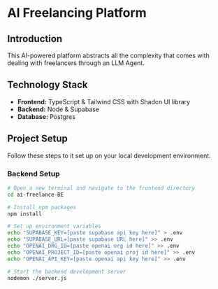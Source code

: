 # AI Freelancing Platform

## Introduction

This AI-powered platform abstracts all the complexity that comes with dealing with freelancers through an LLM Agent.

## Technology Stack

-   **Frontend:** TypeScript & Tailwind CSS with Shadcn UI library
-   **Backend:** Node & Supabase
-   **Database:** Postgres

## Project Setup

Follow these steps to it set up on your local development environment.

### Backend Setup

```bash
# Open a new terminal and navigate to the frontend directory
cd ai-freelance-BE

# Install npm packages
npm install

# Set up environment variables
echo "SUPABASE_KEY=[paste supabase api key here]" > .env
echo "SUPABASE_URL=[paste supabase URL here]" >> .env
echo "OPENAI_ORG_ID=[paste openai org id here]" >> .env
echo "OPENAI_PROJECT_ID=[paste openai proj id here]" >> .env
echo "OPENAI_API_KEY=[paste openai api key here]" >> .env

# Start the backend development server
nodemon ./server.js
```
